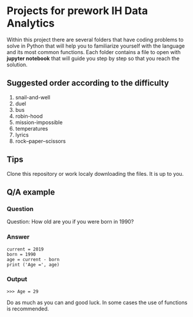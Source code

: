# Projects for prework IH Data Analytics

Within this project there are several folders that have coding problems to solve in Python that will help you to familiarize yourself with the language and its most common functions. Each folder contains a file to open with **jupyter notebook** that will guide you step by step so that you reach the solution.

## Suggested order according to the difficulty

1. snail-and-well
2. duel
3. bus
4. robin-hood
5. mission-impossible
6. temperatures
7. lyrics
8. rock–paper–scissors


## Tips

Clone this repository or work localy downloading the files. It is up to you.

## Q/A example

### Question

Question: How old are you if you were born in 1990?

### Answer
```
current = 2019
born = 1990
age = current - born
print ('Age =', age)
```
### Output
```
>>> Age = 29
```

Do as much as you can and good luck. In some cases the use of functions is recommended. 
